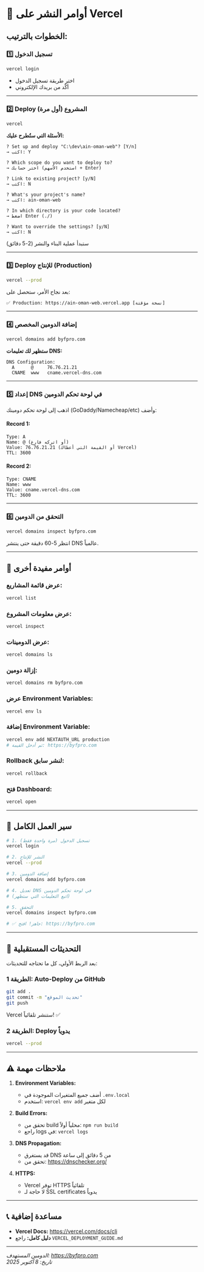 # 🚀 أوامر النشر على Vercel

## الخطوات بالترتيب:

### 1️⃣ تسجيل الدخول
```bash
vercel login
```
- اختر طريقة تسجيل الدخول
- أكّد من بريدك الإلكتروني

---

### 2️⃣ Deploy المشروع (أول مرة)
```bash
vercel
```

**الأسئلة التي ستُطرح عليك:**

```
? Set up and deploy "C:\dev\ain-oman-web"? [Y/n] 
→ اكتب: Y

? Which scope do you want to deploy to? 
→ اختر حسابك (استخدم الأسهم + Enter)

? Link to existing project? [y/N] 
→ اكتب: N

? What's your project's name? 
→ اكتب: ain-oman-web

? In which directory is your code located? 
→ اضغط Enter (./‎)

? Want to override the settings? [y/N] 
→ اكتب: N
```

ستبدأ عملية البناء والنشر (2-5 دقائق)

---

### 3️⃣ Deploy للإنتاج (Production)
```bash
vercel --prod
```

بعد نجاح الأمر، ستحصل على:
```
✅ Production: https://ain-oman-web.vercel.app [نسخة مؤقتة]
```

---

### 4️⃣ إضافة الدومين المخصص
```bash
vercel domains add byfpro.com
```

**ستظهر لك تعليمات DNS:**
```
DNS Configuration:
  A      @     76.76.21.21
  CNAME  www   cname.vercel-dns.com
```

---

### 5️⃣ إعداد DNS في لوحة تحكم الدومين

اذهب إلى لوحة تحكم دومينك (GoDaddy/Namecheap/etc) وأضف:

#### Record 1:
```
Type: A
Name: @ (أو اتركه فارغ)
Value: 76.76.21.21 (أو القيمة التي أعطاك Vercel)
TTL: 3600
```

#### Record 2:
```
Type: CNAME  
Name: www
Value: cname.vercel-dns.com
TTL: 3600
```

---

### 6️⃣ التحقق من الدومين
```bash
vercel domains inspect byfpro.com
```

انتظر 5-60 دقيقة حتى ينتشر DNS عالمياً.

---

## 🔄 أوامر مفيدة أخرى

### عرض قائمة المشاريع:
```bash
vercel list
```

### عرض معلومات المشروع:
```bash
vercel inspect
```

### عرض الدومينات:
```bash
vercel domains ls
```

### إزالة دومين:
```bash
vercel domains rm byfpro.com
```

### عرض Environment Variables:
```bash
vercel env ls
```

### إضافة Environment Variable:
```bash
vercel env add NEXTAUTH_URL production
# ثم أدخل القيمة: https://byfpro.com
```

### Rollback لنشر سابق:
```bash
vercel rollback
```

### فتح Dashboard:
```bash
vercel open
```

---

## 🎯 سير العمل الكامل

```bash
# 1. تسجيل الدخول (مرة واحدة فقط)
vercel login

# 2. النشر للإنتاج
vercel --prod

# 3. إضافة الدومين
vercel domains add byfpro.com

# 4. تعديل DNS في لوحة تحكم الدومين
# (اتبع التعليمات التي ستظهر)

# 5. التحقق
vercel domains inspect byfpro.com

# ✅ جاهز! افتح: https://byfpro.com
```

---

## 🔄 التحديثات المستقبلية

بعد الربط الأولي، كل ما تحتاجه للتحديثات:

### الطريقة 1: Auto-Deploy من GitHub
```bash
git add .
git commit -m "تحديث الموقع"
git push
```
Vercel ستنشر تلقائياً! ✅

### الطريقة 2: Deploy يدوياً
```bash
vercel --prod
```

---

## ⚠️ ملاحظات مهمة

1. **Environment Variables:**
   - أضف جميع المتغيرات الموجودة في `.env.local`
   - استخدم: `vercel env add` لكل متغير

2. **Build Errors:**
   - تحقق من build محلياً أولاً: `npm run build`
   - راجع logs في: `vercel logs`

3. **DNS Propagation:**
   - قد يستغرق DNS من 5 دقائق إلى ساعة
   - تحقق من: https://dnschecker.org/

4. **HTTPS:**
   - Vercel توفر HTTPS تلقائياً
   - لا حاجة لـ SSL certificates يدوياً

---

## 📞 مساعدة إضافية

- **Vercel Docs:** https://vercel.com/docs/cli
- **دليل كامل:** راجع `VERCEL_DEPLOYMENT_GUIDE.md`

---

*الدومين المستهدف: https://byfpro.com*  
*تاريخ: 8 أكتوبر 2025*


